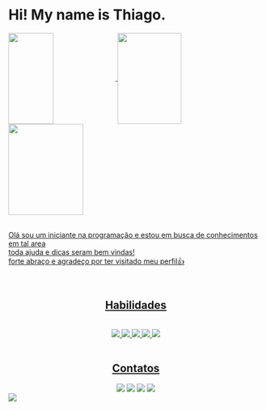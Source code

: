 <h1> Hi! My name is Thiago. </h1>

<div>
  <a href="https://github.com/thbomfim">
  <img height="180em"  width="42%" align="center" src="https://github-readme-stats.vercel.app/api?username=thbomfim&show_icons=true&theme=react&include_all_commits=true&count_private=true"/>
  <img height="180em" width="50%" align="center" src="https://github-readme-stats.vercel.app/api/top-langs/?username=thbomfim&layout=compact&langs_count=7&theme=react" />

  <img align="center" width="148" height="180" src="https://media1.tenor.com/images/68e8337fb4eb7e40645d832c64762a8b/tenor.gif?itemid=19443613">
</div>
 <br>

<p>
  Olá sou um iniciante na programação e estou em busca de conhecimentos em tal area<br>
  toda ajuda e dicas seram bem vindas!<br> 
  forte abraço e agradeço por ter visitado meu perfil👍

</p>

 <br>
<div  align="center"> 
  <h2>Habilidades</h2>
  <div style="display: inline_block"><br>
  <img src="https://img.shields.io/badge/Linux-FCC624?style=for-the-badge&logo=linux&logoColor=black"/>
  <img src="https://img.shields.io/badge/Ubuntu-E95420?style=for-the-badge&logo=ubuntu&logoColor=white"/>
  <img src="https://img.shields.io/badge/HTML5-E34F26?style=for-the-badge&logo=html5&logoColor=white"/>
  <img src="https://img.shields.io/badge/CSS3-1572B6?style=for-the-badge&logo=css3&logoColor=white"/>
  <img src="https://img.shields.io/badge/PHP-777BB4?style=for-the-badge&logo=php&logoColor=white"/>  
</div>
  <br>
  <h2>Contatos</h2>
 <a href="https://instagram.com/thbomfiim"><img src="https://img.shields.io/badge/Instagram-E4405F?style=for-the-badge&logo=instagram&logoColor=white"/></a>
 <a href="https://twitter.com/thbomfim"><img src="https://img.shields.io/badge/Twitter-1DA1F2?style=for-the-badge&logo=twitter&logoColor=white"/></a>
 <a href="https://www.linkedin.com/in/thbomfimm/"><img src="https://img.shields.io/badge/LinkedIn-0077B5?style=for-the-badge&logo=linkedin&logoColor=white"/></a>
 <a href="http://wa.me/5521981182263"><img src="https://img.shields.io/badge/WhatsApp-25D366?style=for-the-badge&logo=whatsapp&logoColor=white"/></a>
  
</div>
<img src="https://github.com/thbomfim/thbomfim/blob/output/github-contribution-grid-snake.gif"/>
